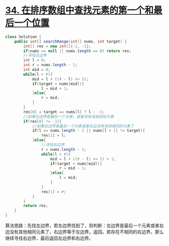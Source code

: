 # [34. 在排序数组中查找元素的第一个和最后一个位置](https://leetcode-cn.com/problems/find-first-and-last-position-of-element-in-sorted-array/)

```java
class Solution {
    public int[] searchRange(int[] nums, int target) {
        int[] res = new int[]{-1, -1};
        if(nums == null || nums.length == 0) return res;
        //寻找左边界
        int l = 0;
        int r = nums.length - 1;
        int mid = 0;
        while(l < r){
            mid = l + ((r - l) >> 1);
            if(target > nums[mid]){
                l = mid + 1;
            }else{
                r = mid;
            }
        }
        res[0] = target == nums[l] ? l : -1;
        //如果左边界是最后一个元素，或者没有找到目标元素
        if(res[0] != -1){
            //如果左边界是最后一个元素或者右边没有其他相同的元素了
            if(l == nums.length - 1 || nums[l + 1] != target){
                res[1] = l;
            }else{
                //寻找右边界
                r = nums.length - 1;
                while(l < r){
                    mid = l + ((r - l) >> 1) + 1;
                    if(target < nums[mid]){
                        r = mid - 1;
                    }else{
                        l = mid;
                    }
                }
                res[1] = r;
            }
        }
        return res;             
    }
}
```

算法思路：先找左边界，若左边界找到了，则判断：左边界是最后一个元素或者右边没有其他相同元素了，右边界等于左边界，返回。若存在不相同的右边界，那么继续寻找右边界，最后返回左边界和右边界。